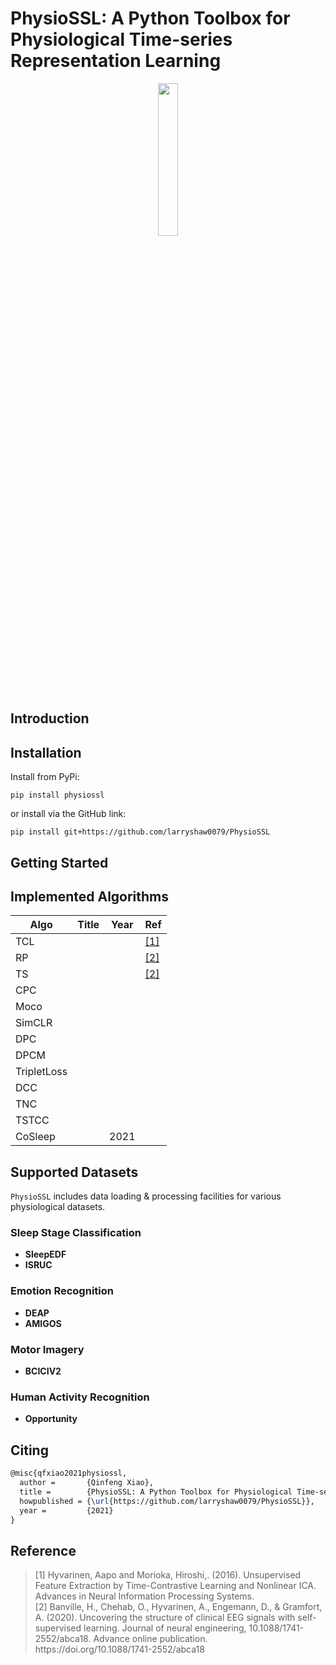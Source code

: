 # PhysioSSL: A Python Toolbox for Physiological Time-series Representation Learning

<div align=center><img src="https://i.loli.net/2021/10/03/32AUGkZcoeORWij.png" width=25% height=25%/></div>

## Introduction

## Installation

Install from PyPi:

```shell
pip install physiossl
```

or install via the GitHub link:

```shell
pip install git+https://github.com/larryshaw0079/PhysioSSL
```

## Getting Started

## Implemented Algorithms

| Algo        | Title | Year | Ref          |
| ----------- | ----- | ---- | ------------ |
| TCL         |       |      | [[1]](#ref1) |
| RP          |       |      | [[2]](#ref2) |
| TS          |       |      | [[2]](#ref2) |
| CPC         |       |      |              |
| Moco        |       |      |              |
| SimCLR      |       |      |              |
| DPC         |       |      |              |
| DPCM        |       |      |              |
| TripletLoss |       |      |              |
| DCC         |       |      |              |
| TNC         |       |      |              |
| TSTCC       |       |      |              |
| CoSleep     |       | 2021 |              |

## Supported Datasets

`PhysioSSL` includes data loading & processing facilities for various physiological datasets.

### Sleep Stage Classification

- **SleepEDF**
- **ISRUC**

### Emotion Recognition

- **DEAP**
- **AMIGOS**

### Motor Imagery

- **BCICIV2**

### Human Activity Recognition

- **Opportunity**

## Citing

```latex
@misc{qfxiao2021physiossl,
  author =       {Qinfeng Xiao},
  title =        {PhysioSSL: A Python Toolbox for Physiological Time-series Representation Learning},
  howpublished = {\url{https://github.com/larryshaw0079/PhysioSSL}},
  year =         {2021}
}
```

## Reference

> <div id="ref1">
> [1] Hyvarinen, Aapo and Morioka, Hiroshi,. (2016). Unsupervised Feature Extraction by Time-Contrastive Learning and Nonlinear ICA. Advances in Neural Information Processing Systems.
> </div>
> 
> <div id="ref2">[2] Banville, H., Chehab, O., Hyvarinen, A., Engemann, D., & Gramfort, A. (2020). Uncovering the structure of clinical EEG signals with self-supervised learning. Journal of neural engineering, 10.1088/1741-2552/abca18. Advance online publication. https://doi.org/10.1088/1741-2552/abca18</div>
